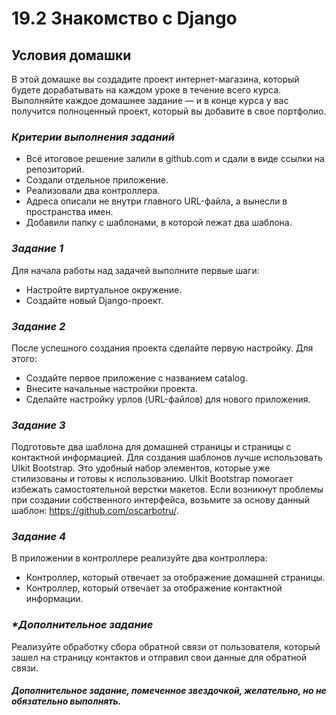 # **19.2 Знакомство с Django**

## **Условия домашки**

В этой домашке вы создадите проект интернет-магазина, который будете дорабатывать на каждом уроке в течение всего курса. Выполняйте каждое домашнее задание — и в конце курса у вас получится полноценный проект, который вы добавите в свое портфолио.

### **_Критерии выполнения заданий_**
*  Всё итоговое решение залили в github.com и сдали в виде ссылки на репозиторий.
*  Создали отдельное приложение.
*  Реализовали два контроллера.
*  Адреса описали не внутри главного URL-файла, а вынесли в пространства имен.
*  Добавили папку с шаблонами, в которой лежат два шаблона.

### **_Задание 1_**
Для начала работы над задачей выполните первые шаги:
*  Настройте виртуальное окружение.
*  Создайте новый Django-проект.
 
### **_Задание 2_**
После успешного создания проекта сделайте первую настройку. Для этого:
*  Создайте первое приложение с названием catalog.
*  Внесите начальные настройки проекта.
*  Сделайте настройку урлов (URL-файлов) для нового приложения.
 
### **_Задание 3_**
Подготовьте два шаблона для домашней страницы и страницы с контактной информацией.
Для создания шаблонов лучше использовать UIkit Bootstrap. Это удобный набор элементов, которые уже стилизованы и готовы к использованию. UIkit Bootstrap помогает избежать самостоятельной верстки макетов.
Если возникнут проблемы при создании собственного интерфейса, возьмите за основу данный шаблон: https://github.com/oscarbotru/.

### **_Задание 4_**
В приложении в контроллере реализуйте два контроллера:
*  Контроллер, который отвечает за отображение домашней страницы.
*  Контроллер, который отвечает за отображение контактной информации.
 
### **_*Дополнительное задание_**

Реализуйте обработку сбора обратной связи от пользователя, который зашел на страницу контактов и отправил свои данные для обратной связи.

##### _Дополнительное задание, помеченное звездочкой, желательно, но не обязательно выполнять._
